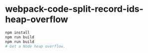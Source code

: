# webpack-code-split-record-ids-heap-overflow

```sh
npm install
npm run build
npm run build
# Get a Node heap overflow.
```

